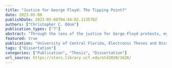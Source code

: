 ```yaml
---
title: "Justice for George Floyd: The Tipping Point?"
date: 2023-05-06
publishDate: 2023-05-06T04:44:02.113578Z
authors: ["Christopher C. Odom"]
publication_types: ["7"]
abstract: "Through the lens of the justice for Gorge Floyd protests, my dissertation offers a critique, consultation, creation, and contribution to the visual imagery emerging from the digital activism of social movements. Built upon a foundation of counterpublics, critical race counterstory, counternarratives, the Black public sphere, rhetorical-cultural narrative, rhetorical-cultural memory, visual social semiotics, hashtag activism, and media framing and schemas, I engage in a rhetorical-semiotic-technocultural analysis of the justice for George Floyd protests, as a social movement. I position myself as a visual specialist artist, activist, academic, and advisor for social movements engaged in social justice and social change. I argue that culture, as moderator, traversed the rhetorical-semiotic-technocultural messaging of the visual imagery emerging from the digital imagery of the justice for George Floyd social movement which motivated global citizens to take to the streets to demand social justice and social change. Drawing upon the justice for George Floyd movement, I offer artists, activists, and academics ten activist strategic propositions for the preservation of the cultural narrative, memory, and history of social movements which may utilize visuality to withstand social movement backlash."
featured: true
publication: "University of Central Florida, Electronic Theses and Dissertations, 2020-. 1626"
tags: ["Dissertation"]
categories: ["Publication", "Thesis", "Dissertation"]
url_source: https://stars.library.ucf.edu/etd2020/1626/
---
```

